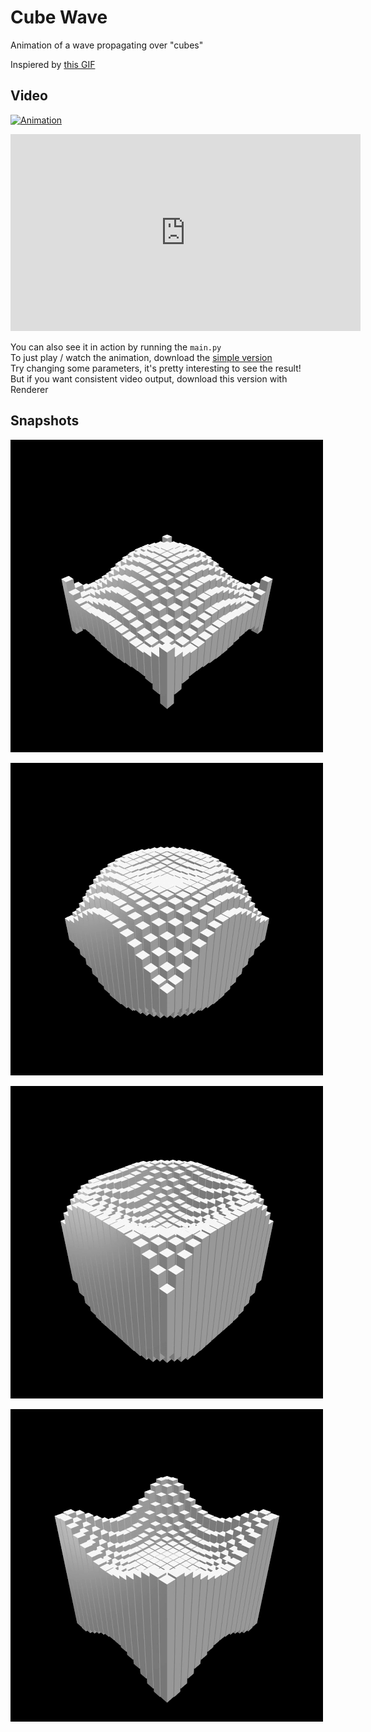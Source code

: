 # Cube Wave

Animation of a wave propagating over "cubes"

Inspiered by [this GIF](https://beesandbombs.tumblr.com/post/149654056864/cube-wave)

## Video

[![Animation](https://img.youtube.com/vi/LUp-k7q_8I0/0.jpg)](https://www.youtube.com/watch?v=LUp-k7q_8I0)

<iframe
    width="560" height="315"
    src="https://www.youtube.com/embed/LUp-k7q_8I0"
    title="YouTube video player" frameborder="0"
    allow="accelerometer; autoplay; clipboard-write;
    encrypted-media; gyroscope; picture-in-picture"
allowfullscreen></iframe>


You can also see it in action by running the `main.py`  
To just play / watch the animation, download the [simple version](https://github.com/0dminnimda/Cube_Wave/releases/tag/2021.07.19)  
Try changing some parameters, it's pretty interesting to see the result!  
But if you want consistent video output, download this version with Renderer  

## Snapshots

![snapshot_1](images/snapshot_1.png)

![snapshot_2](images/snapshot_2.png)

![snapshot_3](images/snapshot_3.png)

![snapshot_4](images/snapshot_4.png)
